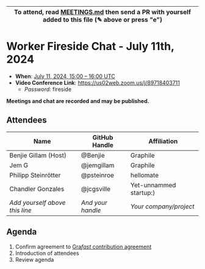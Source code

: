 | To attend, read [MEETINGS.md][] then send a PR with yourself added to this file (✎ above or press "e") |
| ------------------------------------------------------------------------------------------------------ |

# Worker Fireside Chat - July 11th, 2024

- **When**: [July 11, 2024, 15:00 – 16:00 UTC](https://www.timeanddate.com/worldclock/converter.html?iso=20240711T150000&p1=224&p2=179&p3=136&p4=268&p5=367&p6=438&p7=248&p8=240)
- **Video Conference Link**: https://us02web.zoom.us/j/89718403711
  - _Password:_ fireside

**Meetings and chat are recorded and may be published.**

## Attendees

<!-- prettier-ignore -->
| Name                           | GitHub Handle     | Affiliation            |
| ------------------------------ | ----------------- | ---------------------- |
| Benjie Gillam (Host)           | @Benjie           | Graphile               |
| Jem G                          | @jemgillam        | Graphile               |
| Philipp Steinrötter            | @psteinroe        | hellomate              |
| Chandler Gonzales              | @jcgsville        | Yet-unnammed startup:) |
| *Add yourself above this line* | *And your handle* | *Your company/project* |

## Agenda

1. Confirm agreement to [Gra*fast* contribution agreement][AGREEMENT.md]
1. Introduction of attendees
1. Review agenda


[MEETINGS.md]: ../../MEETINGS.md
[AGREEMENT.md]: ../../AGREEMENT.md
